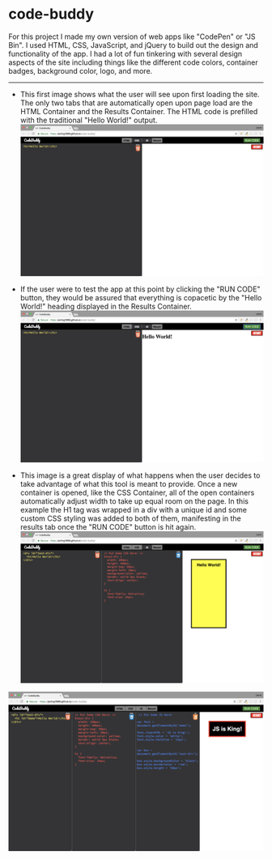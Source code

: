 # code-buddy
For this project I made my own version of web apps like "CodePen" or "JS Bin". I used HTML, CSS, JavaScript, and jQuery to build out the design and functionality of the app. I had a lot of fun tinkering with several design aspects of the site including things like the different code colors, container badges, background color, logo, and more.

---

- This first image shows what the user will see upon first loading the site. The only two tabs that are automatically open upon page load are the HTML Container and the Results Container. The HTML code is prefilled with the traditional "Hello World!" output.
![INTRO](assets/img/read_me/intro.png)

- If the user were to test the app at this point by clicking the "RUN CODE" button, they would be assured that everything is copacetic by the "Hello World!" heading displayed in the Results Container.
![FIRST RUN](assets/img/read_me/first-run.png)

- This image is a great display of what happens when the user decides to take advantage of what this tool is meant to provide. Once a new container is opened, like the CSS Container, all of the open containers automatically adjust width to take up equal room on the page. In this example the H1 tag was wrapped in a div with a unique id and some custom CSS styling was added to both of them, manifesting in the results tab once the "RUN CODE" button is hit again.
![CSS ADJUST](assets/img/read_me/css-adjust.png)

![JS ADJUST](assets/img/read_me/js-adjust.png)
